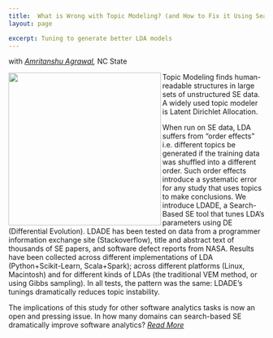 ```yaml
---
title:  What is Wrong with Topic Modeling? (and How to Fix it Using Search-based SE)
layout: page

excerpt: Tuning to generate better LDA models
---
```


with _[Amritanshu Agrawal](http://ai4se.net/people/2014/05/17/Amritanshu-Agrawal/),_ NC State
     
<img align=left width=300
 src="{{site.url}}/img/tuned_delta_vem.png"> 
     
Topic Modeling finds human-readable structures in large sets of unstructured SE data. A widely used topic modeler is Latent Dirichlet Allocation.

When run on SE data, LDA suffers from “order effects” i.e. different topics be generated if the training data was shuffled into a different order. Such order effects introduce a systematic
error for any study that uses topics to make conclusions. We introduce LDADE, a Search-Based SE tool that tunes LDA’s parameters using DE (Differential Evolution).
LDADE has been tested on data from a programmer information exchange site (Stackoverflow), title and abstract text of thousands of SE papers, and software defect reports from
NASA. Results have been collected across different implementations of LDA (Python+Scikit-Learn, Scala+Spark); across different platforms (Linux, Macintosh) and for different kinds of LDAs
(the traditional VEM method, or using Gibbs sampling). In all tests, the pattern was the same: LDADE’s tunings dramatically
reduces topic instability.

The implications of this study for other software analytics tasks is now an open and pressing issue. In how many domains can search-based SE dramatically improve software analytics? _[Read More](http://arxiv.org/abs/1608.08176)_

